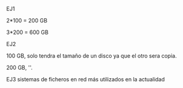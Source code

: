 EJ1

2*100 = 200 GB

3*200 = 600 GB

EJ2

100 GB, solo tendra el tamaño de un disco ya que el otro sera copia.

200 GB, ''.

EJ3 sistemas de ficheros en red más utilizados en la actualidad
